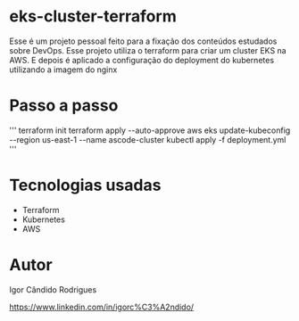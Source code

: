 # eks-cluster-terraform

Esse é um projeto pessoal feito para a fixação dos conteúdos estudados sobre DevOps. Esse projeto utiliza o terraform para criar um cluster EKS na AWS. E depois é aplicado a configuração do deployment do kubernetes utilizando a imagem do nginx

# Passo a passo #
'''
terraform init
terraform apply --auto-approve
aws eks update-kubeconfig --region us-east-1 --name ascode-cluster
kubectl apply -f deployment.yml
'''


# Tecnologias usadas #
 - Terraform
 - Kubernetes
 - AWS

# Autor

Igor Cândido Rodrigues

https://www.linkedin.com/in/igorc%C3%A2ndido/